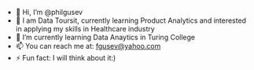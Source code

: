 - 👋 Hi, I’m @philgusev
- 👀 I am Data Toursit, currently learning Product Analytics and interested in applying my skills in Healthcare industry
- 🌱 I’m currently learning Data Anaytics in Turing College
- 📫 You can reach me at: fgusev@yahoo.com
- ⚡ Fun fact: I will think about it:)

<!---
philgusev/philgusev is a ✨ special ✨ repository because its `README.md` (this file) appears on your GitHub profile.
You can click the Preview link to take a look at your changes.
--->
